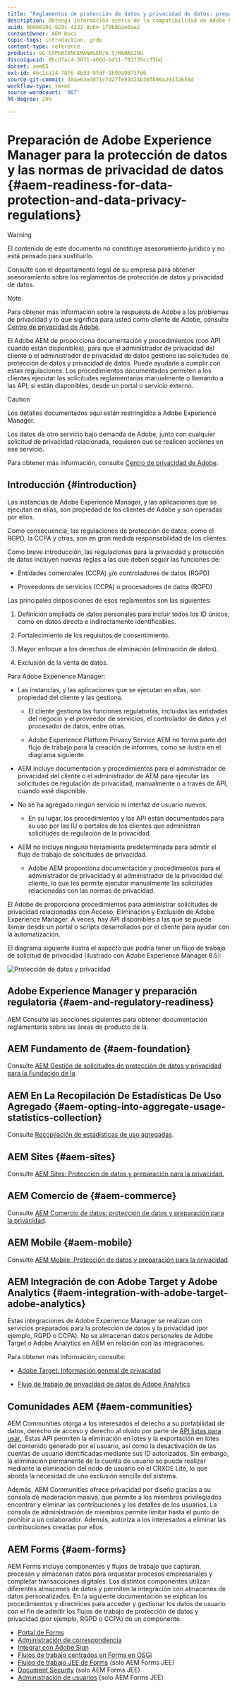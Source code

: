 ```yaml
---
title: 'Reglamentos de protección de datos y privacidad de datos: preparación para Adobe Experience Manager'
description: Obtenga información acerca de la compatibilidad de Adobe Experience Manager con las distintas normas de protección de datos y privacidad de datos. AEM Incluye el Reglamento General de Protección de Datos (RGPD) de la UE, la Ley de Privacidad del Consumidor de California y cómo cumplirlos al implementar un nuevo proyecto de.
uuid: 9b0b8101-929c-4232-8c6e-1f9b8b2e0aa2
contentOwner: AEM Docs
topic-tags: introduction, grdp
content-type: reference
products: SG_EXPERIENCEMANAGER/6.5/MANAGING
discoiquuid: 0bcd7ac4-3071-466d-bd11-701f35ccf5bd
docset: aem65
exl-id: 46c1ca14-78f6-4b33-9fdf-1b90a9875f66
source-git-commit: d8ae63edd71c7d27fe93d24b30fb00a29332658d
workflow-type: tm+mt
source-wordcount: '907'
ht-degree: 26%

---
```


# Preparación de Adobe Experience Manager para la protección de datos y las normas de privacidad de datos {#aem-readiness-for-data-protection-and-data-privacy-regulations}

>[!WARNING]
>
>El contenido de este documento no constituye asesoramiento jurídico y no está pensado para sustituirlo.
>
>Consulte con el departamento legal de su empresa para obtener asesoramiento sobre los reglamentos de protección de datos y privacidad de datos.

>[!NOTE]
>
>Para obtener más información sobre la respuesta de Adobe a los problemas de privacidad y lo que significa para usted como cliente de Adobe, consulte [Centro de privacidad de Adobe](https://www.adobe.com/es/privacy.html).

El Adobe AEM de proporciona documentación y procedimientos (con API cuando están disponibles), para que el administrador de privacidad del cliente o el administrador de privacidad de datos gestione las solicitudes de protección de datos y privacidad de datos. Puede ayudarle a cumplir con estas regulaciones. Los procedimientos documentados permiten a los clientes ejecutar las solicitudes reglamentarias manualmente o llamando a las API, si están disponibles, desde un portal o servicio externo.

>[!CAUTION]
>
>Los detalles documentados aquí están restringidos a Adobe Experience Manager.
>
>Los datos de otro servicio bajo demanda de Adobe, junto con cualquier solicitud de privacidad relacionada, requieren que se realicen acciones en ese servicio.
>
>Para obtener más información, consulte [Centro de privacidad de Adobe](https://www.adobe.com/es/privacy.html).

## Introducción {#introduction}

Las instancias de Adobe Experience Manager, y las aplicaciones que se ejecutan en ellas, son propiedad de los clientes de Adobe y son operadas por ellos.

Como consecuencia, las regulaciones de protección de datos, como el RGPD, la CCPA y otras, son en gran medida responsabilidad de los clientes.

Como breve introducción, las regulaciones para la privacidad y protección de datos incluyen nuevas reglas a las que deben seguir las funciones de:

* Entidades comerciales (CCPA) y/o controladores de datos (RGPD)

* Proveedores de servicios (CCPA) o procesadores de datos (RGPD)

Las principales disposiciones de esos reglamentos son las siguientes:

1. Definición ampliada de datos personales para incluir todos los ID únicos; como en datos directa e indirectamente identificables.

2. Fortalecimiento de los requisitos de consentimiento.

3. Mayor enfoque a los derechos de eliminación (eliminación de datos).

4. Exclusión de la venta de datos.

Para Adobe Experience Manager:

* Las instancias, y las aplicaciones que se ejecutan en ellas, son propiedad del cliente y las gestiona.

   * El cliente gestiona las funciones regulatorias, incluidas las entidades del negocio y el proveedor de servicios, el controlador de datos y el procesador de datos, entre otras.

   * Adobe Experience Platform Privacy Service AEM no forma parte del flujo de trabajo para la creación de informes, como se ilustra en el diagrama siguiente.

* AEM incluye documentación y procedimientos para el administrador de privacidad del cliente o el administrador de AEM para ejecutar las solicitudes de regulación de privacidad; manualmente o a través de API, cuando esté disponible.

* No se ha agregado ningún servicio ni interfaz de usuario nuevos.

   * En su lugar, los procedimientos y las API están documentados para su uso por las IU o portales de los clientes que administran solicitudes de regulación de la privacidad.

* AEM no incluye ninguna herramienta predeterminada para admitir el flujo de trabajo de solicitudes de privacidad.

   * Adobe AEM proporciona documentación y procedimientos para el administrador de privacidad y el administrador de la privacidad del cliente, lo que les permite ejecutar manualmente las solicitudes relacionadas con las normas de privacidad.

El Adobe de proporciona procedimientos para administrar solicitudes de privacidad relacionadas con Acceso, Eliminación y Exclusión de Adobe Experience Manager. A veces, hay API disponibles a las que se puede llamar desde un portal o scripts desarrollados por el cliente para ayudar con la automatización.

El diagrama siguiente ilustra el aspecto que podría tener un flujo de trabajo de solicitud de privacidad (ilustrado con Adobe Experience Manager 6.5):

![Protección de datos y privacidad](assets/data-protection-and-privacy-01.png)

## Adobe Experience Manager y preparación regulatoria {#aem-and-regulatory-readiness}

AEM Consulte las secciones siguientes para obtener documentación reglamentaria sobre las áreas de producto de la.

## AEM Fundamento de {#aem-foundation}

Consulte [AEM Gestión de solicitudes de protección de datos y privacidad para la Fundación de la](/help/sites-administering/handling-gdpr-requests-for-aem-platform.md).

## AEM En La Recopilación De Estadísticas De Uso Agregado {#aem-opting-into-aggregate-usage-statistics-collection}

Consulte [Recopilación de estadísticas de uso agregadas](/help/sites-deploying/opt-in-aggregated-usage-statistics.md).

## AEM Sites {#aem-sites}

Consulte [AEM Sites: Protección de datos y preparación para la privacidad.](/help/sites-administering/gdpr-compliance-sites.md)

## AEM Comercio de {#aem-commerce}

Consulte [AEM Comercio de datos: protección de datos y preparación para la privacidad](/help/sites-administering/gdpr-compliance-commerce.md).

## AEM Mobile {#aem-mobile}

Consulte [AEM Mobile: Protección de datos y preparación para la privacidad](/help/mobile/aem-mobile-gdpr-compliance.md).

## AEM Integración de con Adobe Target y Adobe Analytics {#aem-integration-with-adobe-target-adobe-analytics}

Estas integraciones de Adobe Experience Manager se realizan con servicios preparados para la protección de datos y la privacidad (por ejemplo, RGPD o CCPA). No se almacenan datos personales de Adobe Target o Adobe Analytics en AEM en relación con las integraciones.

Para obtener más información, consulte:

* [Adobe Target: Información general de privacidad](https://developer.adobe.com/target/before-implement/privacy/cmp-privacy-and-general-data-protection-regulation/?lang=en)

* [Flujo de trabajo de privacidad de datos de Adobe Analytics](https://experienceleague.adobe.com/docs/analytics/admin/admin-tools/data-governance/an-gdpr-workflow.html)

## Comunidades AEM {#aem-communities}

AEM Communities otorga a los interesados el derecho a su portabilidad de datos, derecho de acceso y derecho al olvido por parte de [API listas para usar.](/help/communities/user-ugc-management-service.md). Estas API permiten la eliminación en lotes y la exportación en lotes del contenido generado por el usuario, así como la desactivación de las cuentas de usuario identificadas mediante sus ID autorizados. Sin embargo, la eliminación permanente de la cuenta de usuario se puede realizar mediante la eliminación del nodo de usuario en el CRXDE Lite, lo que aborda la necesidad de una exclusión sencilla del sistema.

Además, AEM Communities ofrece privacidad por diseño gracias a su consola de moderación masiva, que permite a los miembros privilegiados encontrar y eliminar las contribuciones y los detalles de los usuarios. La consola de administración de miembros permite limitar hasta el punto de prohibir a un colaborador. Además, autoriza a los interesados a eliminar las contribuciones creadas por ellos.

## AEM Forms {#aem-forms}

AEM Forms incluye componentes y flujos de trabajo que capturan, procesan y almacenan datos para orquestar procesos empresariales y completar transacciones digitales. Los distintos componentes utilizan diferentes almacenes de datos y permiten la integración con almacenes de datos personalizados. En la siguiente documentación se explican los procedimientos y directrices para acceder y gestionar los datos de usuario con el fin de admitir los flujos de trabajo de protección de datos y privacidad (por ejemplo, RGPD o CCPA) de un componente.

* [Portal de Forms ](/help/forms/using/forms-portal-handling-user-data.md)
* [Administración de correspondencia](/help/forms/using/correspondence-management-handling-user-data.md)
* [Integrar con Adobe Sign](/help/forms/using/integration-adobe-sign-handling-user-data.md)
* [Flujos de trabajo centrados en Forms en OSGi](/help/forms/using/forms-workflow-osgi-handling-user-data.md)
* [Flujos de trabajo JEE de Forms](/help/forms/using/forms-workflow-jee-handling-user-data.md) (solo AEM Forms JEE)
* [Document Security](/help/forms/using/document-security-handling-user-data.md) (solo AEM Forms JEE)
* [Administración de usuarios](/help/forms/using/user-management-handling-user-data.md) (solo AEM Forms JEE)
